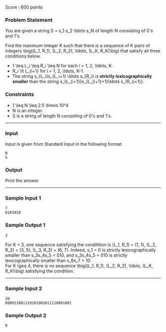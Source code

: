Score : 600 points

### Problem Statement

You are given a string S = s\_1 s\_2 \ldots s\_N of length N consisting of 0's and 1's.

Find the maximum integer K such that there is a sequence of K pairs of integers \big((L\_1, R\_1), (L\_2, R\_2), \ldots, (L\_K, R\_K)\big) that satisfy all three conditions below.

* 1 \leq L\_i \leq R\_i \leq N for each i = 1, 2, \ldots, K.
* R\_i \lt L\_{i+1} for i = 1, 2, \ldots, K-1.
* The string s\_{L\_i}s\_{L\_i+1} \ldots s\_{R\_i} is **strictly lexicographically smaller** than the string s\_{L\_{i+1}}s\_{L\_{i+1}+1}\ldots s\_{R\_{i+1}}.

### Constraints

* 1 \leq N \leq 2.5 \times 10^4
* N is an integer.
* S is a string of length N consisting of 0's and 1's.

---

### Input

Input is given from Standard Input in the following format:

```
N
S
```

### Output

Print the answer.

---

### Sample Input 1

```
7
0101010
```

### Sample Output 1

```
3
```

For K = 3, one sequence satisfying the conditition is (L\_1, R\_1) = (1, 1), (L\_2, R\_2) = (3, 5), (L\_3, R\_3) = (6, 7).
Indeed, s\_1 = 0 is strictly lexicographically smaller than s\_3s\_4s\_5 = 010, and s\_3s\_4s\_5 = 010 is strictly lexicographically smaller than s\_6s\_7 = 10.  
For K \geq 4, there is no sequence \big((L\_1, R\_1), (L\_2, R\_2), \ldots, (L\_K, R\_K)\big) satisfying the condition.

---

### Sample Input 2

```
30
000011001110101001011110001001
```

### Sample Output 2

```
9
```